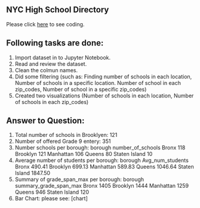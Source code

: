 ## NYC High School Directory

Please click [here](https://github.com/webeet-io/_onboarding_data/blob/mohammad-akram-zaki-day-2/day_2_analysis%20.ipynb) to see coding.

## Following tasks are done: 
1. Import dataset in to Jupyter Notebook.
2. Read and review the dataset.
3. Clean the colmun names.
4. Did some filtering (such as: Finding number of schools in each location, Number of schools in a specific location. Number of school in each zip_codes, Number of school in a specific zip_codes)
5. Created two visualizations (Number of schools in each location, Number of schools in each zip_codes)
 
 ## Answer to Question:
 1. Total number of schools in Brooklyen:   121
 2. Number of offered Grade 9 entery:       351
  3. Number schools per borough:            borough	      number_of_schools
                                            Bronx	        118
                                            Brooklyn	     121
                                            Manhattan	    106
                                            Queens	       80
                                            Staten Island	10
4. Average number of students per borough:  borough	         Avg_num_students
                                            Bronx	           490.41
                                            Brooklyn	        699.13
                                            Manhattan	       589.83
                                            Queens	          1046.64
                                            Staten Island	   1847.50
5. Summary of grade_span_max per borough:   borough	         summary_grade_span_max
                                            Bronx	           1405
                                            Brooklyn	        1444
                                            Manhattan	       1259
                                            Queens	          946
                                            Staten Island	   120
6. Bar Chart: please see: [chart]

